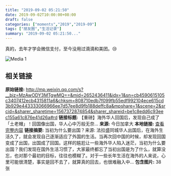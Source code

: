 ```yaml
---
title: "2019-09-02 05:21:50"
date: 2019-09-02T10:00:00+08:00
draft: false
categories: ["moments","2019","2019-09"]
tags: ["朋友圈","生活记录"]
summary: "2019-09-02 05:21:50..."
---
```


真的，去年才学会微信支付，至今没用过滴滴和美团。😢

![Media 1](/Moments/photos/2019-09-02/201909020521500.jpg)

## 相关链接

**原始链接:** http://mp.weixin.qq.com/s?__biz=MzAwODY3MTgwMQ==&mid=2652436411&idx=1&sn=cb4590615105c3407412ecb4315811a6&chksm=808710edb7f099fb55edf992104ece615cd3b929e443333066966ee7d57ee8d9fb188deffc8a&mpshare=1&scene=2&srcid=&sharer_sharetime=1567372874854&sharer_shareid=be1c8edd6c93eec155a61c876e41d26a#rd
**链接标题:** 【重磅】海外华人回国后，发现自己成了「土老帽」！回国像出国，华人心中万般无奈...
**来源:** 今日加拿大
**本地链接:** [查看完整内容](/link_content/2019/09/2019-09-02/link_content/)
**链接摘要:** 当初为什么要出国？来源: 法拉盛同城华人出国后，在海外生活久了，就会发现自己逐渐适应了外国的生活。当再次回中国的时候，却发现回国变成了出国，出国成了回国。这样的尴尬让一些海外华人陷入迷茫，当初为什么要出国？我们发现在国外生活习惯了，大家最终都忘了当初出国是为了什么，就算没忘，也对那个最初的目标，往往也模糊了。对于一些长年生活在海外的人来说，心里可能很清楚，事实是回不去了，就算真的回去，也很难融入中...
**包含图片:** 38 张

